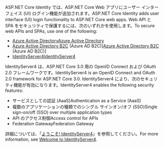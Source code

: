 <span data-ttu-id="fceb0-101">ASP.NET Core Identity では、ASP.NET Core Web アプリにユーザー インターフェイス (UI) ログイン機能が追加されます。</span><span class="sxs-lookup"><span data-stu-id="fceb0-101">ASP.NET Core Identity adds user interface (UI) login functionality to ASP.NET Core web apps.</span></span> <span data-ttu-id="fceb0-102">Web API と SPA をセキュリティで保護するには、次のいずれかを使用します。</span><span class="sxs-lookup"><span data-stu-id="fceb0-102">To secure web APIs and SPAs, use one of the following:</span></span>

* [<span data-ttu-id="fceb0-103">Azure Active Directory</span><span class="sxs-lookup"><span data-stu-id="fceb0-103">Azure Active Directory</span></span>](/azure/api-management/api-management-howto-protect-backend-with-aad)
* <span data-ttu-id="fceb0-104">[Azure Active Directory B2C](/azure/active-directory-b2c/active-directory-b2c-custom-rest-api-netfw) (Azure AD B2C)]</span><span class="sxs-lookup"><span data-stu-id="fceb0-104">[Azure Active Directory B2C](/azure/active-directory-b2c/active-directory-b2c-custom-rest-api-netfw) (Azure AD B2C)]</span></span>
* [<span data-ttu-id="fceb0-105">IdentityServer4</span><span class="sxs-lookup"><span data-stu-id="fceb0-105">IdentityServer4</span></span>](https://identityserver.io)

<span data-ttu-id="fceb0-106">IdentityServer4 は、ASP.NET Core 3.0 用の OpenID Connect および OAuth 2.0 フレームワークです。</span><span class="sxs-lookup"><span data-stu-id="fceb0-106">IdentityServer4 is an OpenID Connect and OAuth 2.0 framework for ASP.NET Core 3.0.</span></span> <span data-ttu-id="fceb0-107">IdentityServer4 により、次のセキュリティ機能が有効になります。</span><span class="sxs-lookup"><span data-stu-id="fceb0-107">IdentityServer4 enables the following security features:</span></span>

* <span data-ttu-id="fceb0-108">サービスとしての認証 (AaaS)</span><span class="sxs-lookup"><span data-stu-id="fceb0-108">Authentication as a Service (AaaS)</span></span>
* <span data-ttu-id="fceb0-109">複数のアプリケーションの種類でのシングル サインオン/オフ (SSO)</span><span class="sxs-lookup"><span data-stu-id="fceb0-109">Single sign-on/off (SSO) over multiple application types</span></span>
* <span data-ttu-id="fceb0-110">API のアクセス制御</span><span class="sxs-lookup"><span data-stu-id="fceb0-110">Access control for APIs</span></span>
* <span data-ttu-id="fceb0-111">Federation Gateway</span><span class="sxs-lookup"><span data-stu-id="fceb0-111">Federation Gateway</span></span>

<span data-ttu-id="fceb0-112">詳細については、「[ようこそ! IdentityServer4](http://docs.identityserver.io/en/latest/index.html)」を参照してください。</span><span class="sxs-lookup"><span data-stu-id="fceb0-112">For more information, see [Welcome to IdentityServer4](http://docs.identityserver.io/en/latest/index.html).</span></span>